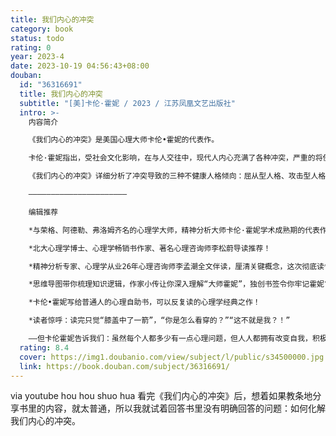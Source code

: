 ```yaml
---
title: 我们内心的冲突
category: book
status: todo
rating: 0
year: 2023-4
date: 2023-10-19 04:56:43+08:00
douban:
  id: "36316691"
  title: 我们内心的冲突
  subtitle: "[美]卡伦·霍妮 / 2023 / 江苏凤凰文艺出版社"
  intro: >-
    内容简介

    《我们内心的冲突》是美国心理大师卡伦•霍妮的代表作。

    卡伦·霍妮指出，受社会文化影响，在与人交往中，现代人内心充满了各种冲突，严重的将使人患上“神经症”（包括抑郁在内的所有心理失衡）。患者往往虚构出一个理想的自我，却总无法达到理想状态，从而干扰到正常生活。

    《我们内心的冲突》详细分析了冲突导致的三种不健康人格倾向：屈从型人格、攻击型人格和孤僻型人格，并进一步分析了这些人格的表现，以及后果，即各种负面情绪和倾向，这将阻碍现实生活的前进。但卡伦最后也乐观地指出，理解了这些冲突的条件和机制，人便可以改变自己，成为更好的自己。

    ——————————————————————

    编辑推荐

    *与荣格、阿德勒、弗洛姆齐名的心理学大师，精神分析大师卡伦·霍妮学术成熟期的代表作。

    *北大心理学博士、心理学畅销书作家、著名心理咨询师李松蔚导读推荐！

    *精神分析专家、心理学从业26年心理咨询师李孟潮全文伴读，厘清关键概念，这次彻底读懂心理学经典。

    *思维导图带你梳理知识逻辑，作家小传让你深入理解“大师霍妮”，独创书签令你牢记霍妮“箴言”。

    *卡伦•霍妮写给普通人的心理自助书，可以反复读的心理学经典之作！

    *读者惊呼：读完只觉“膝盖中了一箭”，“你是怎么看穿的？”“这不就是我？！”

    ——但卡伦霍妮告诉我们：虽然每个人都多少有一点心理问题，但人人都拥有改变自我，积极向上的力量！
  rating: 8.4
  cover: https://img1.doubanio.com/view/subject/l/public/s34500000.jpg
  link: https://book.douban.com/subject/36316691/
---
```


via youtube hou hou shuo hua 看完《我们内心的冲突》后，想着如果教条地分享书里的内容，就太普通，所以我就试着回答书里没有明确回答的问题：如何化解我们内心的冲突。
